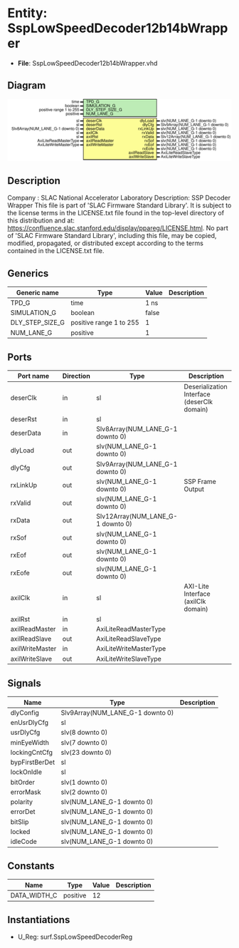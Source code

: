 # Entity: SspLowSpeedDecoder12b14bWrapper

- **File**: SspLowSpeedDecoder12b14bWrapper.vhd
## Diagram

![Diagram](SspLowSpeedDecoder12b14bWrapper.svg "Diagram")
## Description

Company    : SLAC National Accelerator Laboratory
Description: SSP Decoder Wrapper
This file is part of 'SLAC Firmware Standard Library'.
It is subject to the license terms in the LICENSE.txt file found in the
top-level directory of this distribution and at:
   https://confluence.slac.stanford.edu/display/ppareg/LICENSE.html.
No part of 'SLAC Firmware Standard Library', including this file,
may be copied, modified, propagated, or distributed except according to
the terms contained in the LICENSE.txt file.
## Generics

| Generic name    | Type                    | Value | Description |
| --------------- | ----------------------- | ----- | ----------- |
| TPD_G           | time                    | 1 ns  |             |
| SIMULATION_G    | boolean                 | false |             |
| DLY_STEP_SIZE_G | positive range 1 to 255 | 1     |             |
| NUM_LANE_G      | positive                | 1     |             |
## Ports

| Port name       | Direction | Type                              | Description                                 |
| --------------- | --------- | --------------------------------- | ------------------------------------------- |
| deserClk        | in        | sl                                | Deserialization Interface (deserClk domain) |
| deserRst        | in        | sl                                |                                             |
| deserData       | in        | Slv8Array(NUM_LANE_G-1 downto 0)  |                                             |
| dlyLoad         | out       | slv(NUM_LANE_G-1 downto 0)        |                                             |
| dlyCfg          | out       | Slv9Array(NUM_LANE_G-1 downto 0)  |                                             |
| rxLinkUp        | out       | slv(NUM_LANE_G-1 downto 0)        | SSP Frame Output                            |
| rxValid         | out       | slv(NUM_LANE_G-1 downto 0)        |                                             |
| rxData          | out       | Slv12Array(NUM_LANE_G-1 downto 0) |                                             |
| rxSof           | out       | slv(NUM_LANE_G-1 downto 0)        |                                             |
| rxEof           | out       | slv(NUM_LANE_G-1 downto 0)        |                                             |
| rxEofe          | out       | slv(NUM_LANE_G-1 downto 0)        |                                             |
| axilClk         | in        | sl                                | AXI-Lite Interface (axilClk domain)         |
| axilRst         | in        | sl                                |                                             |
| axilReadMaster  | in        | AxiLiteReadMasterType             |                                             |
| axilReadSlave   | out       | AxiLiteReadSlaveType              |                                             |
| axilWriteMaster | in        | AxiLiteWriteMasterType            |                                             |
| axilWriteSlave  | out       | AxiLiteWriteSlaveType             |                                             |
## Signals

| Name           | Type                             | Description |
| -------------- | -------------------------------- | ----------- |
| dlyConfig      | Slv9Array(NUM_LANE_G-1 downto 0) |             |
| enUsrDlyCfg    | sl                               |             |
| usrDlyCfg      | slv(8 downto 0)                  |             |
| minEyeWidth    | slv(7 downto 0)                  |             |
| lockingCntCfg  | slv(23 downto 0)                 |             |
| bypFirstBerDet | sl                               |             |
| lockOnIdle     | sl                               |             |
| bitOrder       | slv(1 downto 0)                  |             |
| errorMask      | slv(2 downto 0)                  |             |
| polarity       | slv(NUM_LANE_G-1 downto 0)       |             |
| errorDet       | slv(NUM_LANE_G-1 downto 0)       |             |
| bitSlip        | slv(NUM_LANE_G-1 downto 0)       |             |
| locked         | slv(NUM_LANE_G-1 downto 0)       |             |
| idleCode       | slv(NUM_LANE_G-1 downto 0)       |             |
## Constants

| Name         | Type     | Value | Description |
| ------------ | -------- | ----- | ----------- |
| DATA_WIDTH_C | positive |  12   |             |
## Instantiations

- U_Reg: surf.SspLowSpeedDecoderReg
